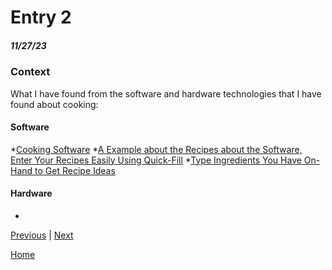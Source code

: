 # Entry 2
##### 11/27/23
### Context

What I have found from the software and hardware technologies that I have found about cooking: 

#### Software

*[Cooking Software](https://www.dvo.com/cooking-software.html)
*[A Example about the Recipes about the Software, Enter Your Recipes Easily Using Quick-Fill](https://www.dvo.com/organizing-recipes.php)
*[Type Ingredients You Have On-Hand to Get Recipe Ideas](https://www.dvo.com/recipes-on-hand.php)

#### Hardware

*


[Previous](entry01.md) | [Next](entry03.md)

[Home](../README.md)
